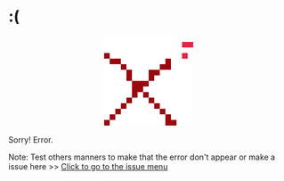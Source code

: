 # :(

<div align="center">
  <picture>
    <source media="(prefers-color-scheme: dark)" srcset="./public/icons/error.png"/>
    <img alt="error image" src="./public/icons/error.png"/>
  </picture>
</div>

Sorry! Error.

Note:
Test others manners to make that the error don't appear or make a issue here >> [Click to go to the issue menu](https://github.com/nico1monte/informatioa.org/issues)